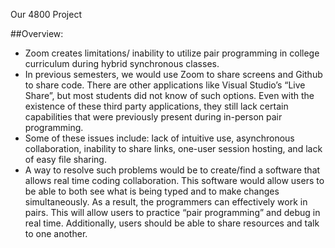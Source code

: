 Our 4800 Project

##Overview:
* Zoom creates limitations/ inability to utilize pair programming in college curriculum during hybrid synchronous classes.
* In previous semesters, we would use Zoom to share screens and Github to share code. There are other applications like Visual Studio’s “Live Share”, but most students did not know of such options. Even with the existence of these third party applications, they still lack certain capabilities that were previously present during in-person pair programming. 
* Some of these issues include: lack of intuitive use, asynchronous collaboration, inability to share links, one-user session hosting, and lack of easy file sharing.
* A way to resolve such problems would be to create/find a software that allows real time coding collaboration. This software would allow users to be able to both see what is being typed and to make changes simultaneously. As a result, the programmers can effectively work in pairs. This will allow users to practice “pair programming” and debug in real time.  Additionally, users should be able to share resources and talk to one another. 
